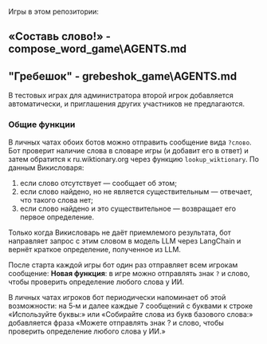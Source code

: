 Игры в этом репозитории:
## «Составь слово!»  - compose_word_game\AGENTS.md
## "Гребешок" -  grebeshok_game\AGENTS.md

В тестовых играх для администратора второй игрок добавляется автоматически, и приглашения других участников не предлагаются.

### Общие функции

В личных чатах обоих ботов можно отправить сообщение вида `?слово`. Бот
проверит наличие слова в словаре игры (и добавит его в ответ) и затем
обратится к ru.wiktionary.org через функцию `lookup_wiktionary`. По
данным Викисловаря:
1. если слово отсутствует — сообщает об этом;
2. если слово найдено, но не является существительным — отвечает, что
   такого слова нет;
3. если слово найдено и это существительное — возвращает его первое
   определение.

Только когда Викисловарь не даёт приемлемого результата, бот направляет
запрос с этим словом в модель LLM через LangChain и вернёт краткое
определение, полученное из LLM.

После старта каждой игры бот один раз отправляет всем игрокам сообщение:
**Новая функция**: в игре можно отправлять знак `?` и слово, чтобы проверить
определение любого слова у ИИ.

В личных чатах игроков бот периодически напоминает об этой возможности:
на 5‑м и далее каждые 7 сообщений с буквами к строке «Используйте буквы:»
или «Собирайте слова из букв базового слова:» добавляется фраза
«Можете отправлять знак ? и слово, чтобы проверить определение любого слова у ИИ.»
